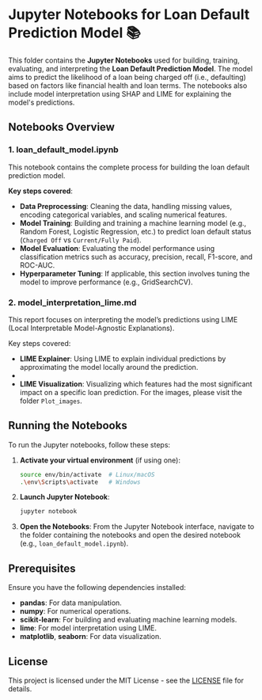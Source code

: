 # Jupyter Notebooks for Loan Default Prediction Model 📚

This folder contains the **Jupyter Notebooks** used for building, training, evaluating, and interpreting the **Loan Default Prediction Model**. The model aims to predict the likelihood of a loan being charged off (i.e., defaulting) based on factors like financial health and loan terms. The notebooks also include model interpretation using SHAP and LIME for explaining the model's predictions.

## Notebooks Overview

### 1. **loan_default_model.ipynb**
This notebook contains the complete process for building the loan default prediction model.

**Key steps covered**:
- **Data Preprocessing**: Cleaning the data, handling missing values, encoding categorical variables, and scaling numerical features.
- **Model Training**: Building and training a machine learning model (e.g., Random Forest, Logistic Regression, etc.) to predict loan default status (`Charged Off` vs `Current/Fully Paid`).
- **Model Evaluation**: Evaluating the model performance using classification metrics such as accuracy, precision, recall, F1-score, and ROC-AUC.
- **Hyperparameter Tuning**: If applicable, this section involves tuning the model to improve performance (e.g., GridSearchCV).

### 2. model_interpretation_lime.md
This report focuses on interpreting the model’s predictions using LIME (Local Interpretable Model-Agnostic Explanations).

Key steps covered:

- **LIME Explainer**: Using LIME to explain individual predictions by approximating the model locally around the prediction.
- 
- **LIME Visualization**: Visualizing which features had the most significant impact on a specific loan prediction. For the images, please visit the folder `Plot_images`.


## Running the Notebooks
To run the Jupyter notebooks, follow these steps:
1. **Activate your virtual environment** (if using one):
    ```bash
    source env/bin/activate  # Linux/macOS
    .\env\Scripts\activate   # Windows
    ```
2. **Launch Jupyter Notebook**:
    ```bash
    jupyter notebook
    ```
3. **Open the Notebooks**: From the Jupyter Notebook interface, navigate to the folder containing the notebooks and open the desired notebook (e.g., `loan_default_model.ipynb`).

## Prerequisites
Ensure you have the following dependencies installed:
- **pandas**: For data manipulation.
- **numpy**: For numerical operations.
- **scikit-learn**: For building and evaluating machine learning models.
- **lime**: For model interpretation using LIME.
- **matplotlib**, **seaborn**: For data visualization.

## License
This project is licensed under the MIT License - see the [LICENSE](https://github.com/hanh-analytics/Bank-loan-analysis/blob/67d03f16ca5d92e9102fda5c64670d9130ebd6c1/LICENSE) file for details.
